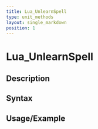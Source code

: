 ```yaml
---
title: Lua_UnlearnSpell
type: unit_methods
layout: single_markdown
position: 1
---
```


# Lua_UnlearnSpell

## Description

## Syntax

## Usage/Example


